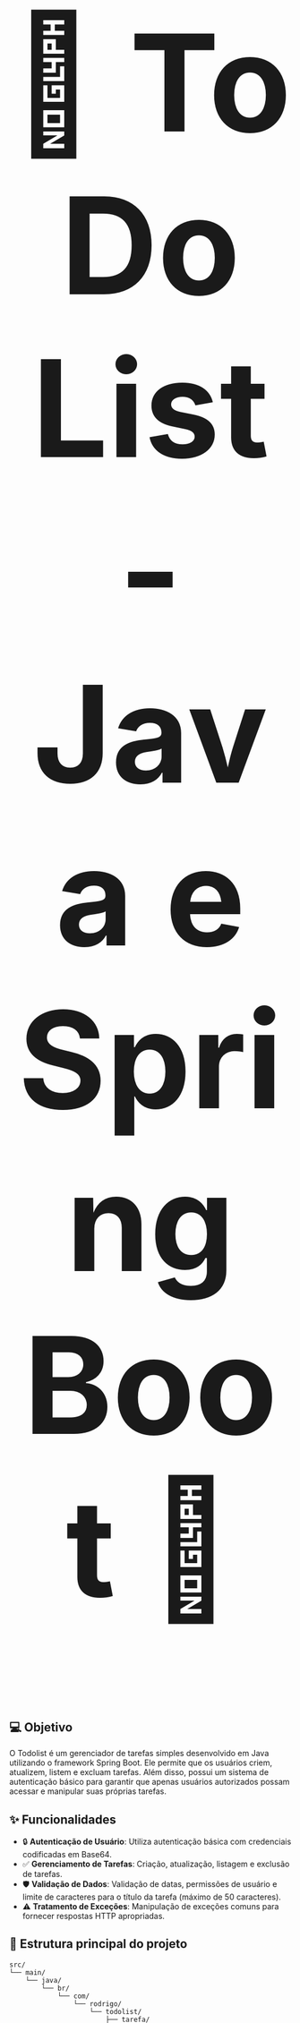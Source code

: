 <h1 align="center" style="font-size: 240px;">
  🚀 To Do List - Java e Spring Boot 🚀
</h1>

## 💻 Objetivo

O Todolist é um gerenciador de tarefas simples desenvolvido em Java utilizando o framework Spring Boot. Ele permite que os usuários criem, atualizem, listem e excluam tarefas. Além disso, possui um sistema de autenticação básico para garantir que apenas usuários autorizados possam acessar e manipular suas próprias tarefas.
## ✨ Funcionalidades

- 🔒 **Autenticação de Usuário**: Utiliza autenticação básica com credenciais codificadas em Base64.
- ✅ **Gerenciamento de Tarefas**: Criação, atualização, listagem e exclusão de tarefas.
- 🛡️ **Validação de Dados**: Validação de datas, permissões de usuário e limite de caracteres para o título da tarefa (máximo de 50 caracteres).
- ⚠️ **Tratamento de Exceções**: Manipulação de exceções comuns para fornecer respostas HTTP apropriadas.

## 📂 Estrutura principal do projeto

```
src/
└── main/
    └── java/
        └── br/
            └── com/
                └── rodrigo/
                    └── todolist/
                        ├── tarefa/
                        │   ├── ControllerTarefa.java
                        │   ├── ModelTarefa.java
                        │   └── RepositoryTarefa.java
                        ├── usuario/
                        │   ├── ControllerUsuario.java
                        │   ├── ModelUsuario.java
                        │   └── RepositoryUsuario.java
                        ├── excecoes/
                        │   └── ExceptionHandlerController.java
                        ├── filtro/
                        │   └── FiltroAutenticacao.java
                        ├── TodolistApplication.java
                        └── TesteRota.java
```

## 🛠️ Tecnologias Utilizadas

- **Java 17**
- **Spring Boot 3.4.2**
- **Spring Data JPA**
- **H2 Database**
- **Lombok**
- **BCrypt**

## ⚙️ Configuração do Ambiente

### Pré-requisitos

- Java 17
- Maven

### Passos para Configuração

1. Clone o repositório:
    ```sh
    git clone <URL_DO_REPOSITORIO>
    cd todolist
    ```

2. Compile e empacote o projeto:
    ```sh
    ./mvnw clean package -DskipTests
    ```

3. Execute a aplicação:
    ```sh
    java -jar target/todolist-1.0.0.jar
    ```

4. Acesse a aplicação em `http://localhost:8080`.

## 🔗 Endpoints

### Usuários

- **Criar Usuário**
    ```http
    POST /users
    Content-Type: application/json

    {
        "nickName": "DevRodrigo",
        "nome": "Rodrigo Mazucato",
        "senha": "dev1234"
    }
    ```

### Tarefas

- **Listar Tarefas**
    ```http
    GET /tasks
    Authorization: Basic <credenciais_base64>
    ```

- **Criar Tarefa**
    ```http
    POST /tasks
    Content-Type: application/json
    Authorization: Basic <credenciais_base64>

    {
        "titulo": "Estudar o curso de Java com Spring Boot",
        "dataInicio": "2023-10-01T10:00:00",
        "dataTermino": "2023-10-01T12:00:00",
        "prioridade": "Alta"
    }
    ```

- **Atualizar Tarefa**
    ```http
    PATCH /tasks/{idTarefa}
    Content-Type: application/json
    Authorization: Basic <credenciais_base64>

    {
        "titulo": "Tarefa Atualizada"
    }
    ```

- **Deletar Tarefa**
    ```http
    DELETE /tasks/{idTarefa}
    Authorization: Basic <credenciais_base64>
    ```

## 🐳 Docker

Para executar a aplicação utilizando Docker:

1. Construa a imagem Docker:
    ```sh
    docker build -t todolist:1.0.0 .
    ```

2. Execute o container:
    ```sh
    docker run -p 8080:8080 todolist:1.0.0
    ```

---
Feito com muita dedicação 🎯 por [Rodrigo Mazucato](https://github.com/rodrigomazucato) 🚀

